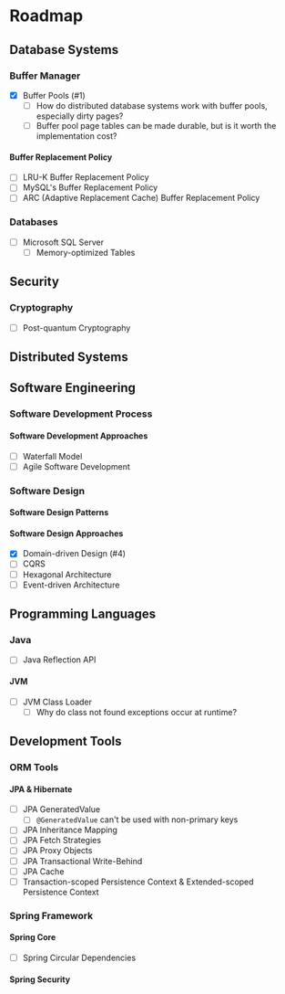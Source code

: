 # Roadmap

## Database Systems

### Buffer Manager

- [x] Buffer Pools (#1)
  - [ ] How do distributed database systems work with buffer pools, especially dirty pages?
  - [ ] Buffer pool page tables can be made durable, but is it worth the implementation cost?

#### Buffer Replacement Policy

- [ ] LRU-K Buffer Replacement Policy
- [ ] MySQL's Buffer Replacement Policy
- [ ] ARC (Adaptive Replacement Cache) Buffer Replacement Policy

### Databases

- [ ] Microsoft SQL Server
  - [ ] Memory-optimized Tables

## Security

### Cryptography

- [ ] Post-quantum Cryptography

## Distributed Systems

## Software Engineering

### Software Development Process

#### Software Development Approaches

- [ ] Waterfall Model
- [ ] Agile Software Development

### Software Design

#### Software Design Patterns

#### Software Design Approaches

- [x] Domain-driven Design (#4)
- [ ] CQRS
- [ ] Hexagonal Architecture
- [ ] Event-driven Architecture

## Programming Languages

### Java

- [ ] Java Reflection API

#### JVM

- [ ] JVM Class Loader
  - [ ] Why do class not found exceptions occur at runtime?

## Development Tools

### ORM Tools

#### JPA & Hibernate

- [ ] JPA GeneratedValue
  - [ ] `@GeneratedValue` can't be used with non-primary keys
- [ ] JPA Inheritance Mapping
- [ ] JPA Fetch Strategies
- [ ] JPA Proxy Objects
- [ ] JPA Transactional Write-Behind
- [ ] JPA Cache
- [ ] Transaction-scoped Persistence Context & Extended-scoped Persistence Context

### Spring Framework

#### Spring Core

- [ ] Spring Circular Dependencies

#### Spring Security
